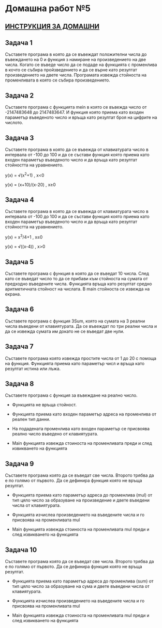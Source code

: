 # Домашна работ №5

## [ИНСТРУКЦИЯ ЗА ДОМАШНИ](README.md)

## Задача 1

Съставете програма в която да се въвеждат положителни числа до въвеждането на 0 и функция з намиране на произведението на две числа. Когато се въведе число да се подаде на функцията с променлива в кочто се събира пройзведението и да се върне като резултат произведението на двете числа. Програмата извежда стойноста на променливата в която се събира произведението.

## Задача 2

Съставете програма с функцията mein в която се въвежда число от -2147483648 до 2147483647. И функция която приема като входен параметър въведеното число и връща като резултат броя на цифрите на числото.

## Задача 3

Съставете програма в която да се въвежда от клавиатурата число в интервала от -100 до 100 и да се състави функция която приема като входен параметър въведеното число и да връща като резултат стойността на уравнението.


y(x) = √(x<sup>2</sup>+1) , x<0

y(x) = (x+10)/(x-20) , x≥0


## Задача 4

Съставете програма в която да се въвежда от клавиатурата число в интервала от -100 до 100 и да се състави функция която приема като входен параметър въведеното число и да връща като резултат стойността на уравнението.

y(x) = x<sup>3</sup>/4+1 , x≤0

y(x) = √((x-4)) , x>0

## Задача 5

Съставете програма с функция в която да се въведат 10 числа. След като се въведат число то да се прибави към стойноста на сумата от предходно въведените числа. Функцията връща като резултат средно аритметичната стойност на числата. В main стойноста се извежда на екрана.

## Задача 6

Съставете програма с функция 3Sum, която на сумата на 3 реални числа въведени от клавиятурата. Да се въвеждат по три реални числа и да се извежда сумата им докато не се въведат две нули.

## Задача 7

Съставете програма която извежда простите числа от 1 до 20 с помоща на функция. Функцията приема като параметър числ и връща като резултат истина или лъжа.

## Задача 8

Съставете програма с функция за въвеждане на реално число. 

- Функцията не връща стойност. 

- Функцията приема като входен параметър адреса на променлива от реален тип данни.

- На подадената променлива като входен параметър се присвоява реално число въведено от клавиятурата.

- Main функцията извежда стоиноста на променливата преди и след извикването на функцията 

## Задача 9

Съставете програма която да се въведат све числа. Второто трябва да е по голямо от първото. Да се дефинира функция която не връща резултат. 

- Функцията приема като параметър адреса до променлива (mul) от тип цяло число за образуване на произведение и двете въведени числа от клавиятурата. 

- Функцията изчислеа произведението на въведените числа и го присвоява на променливата mul

- Main функцията извежда стоиноста на променливата mul преди и след извикването на функцията 

## Задача 10

Съставете програма която да се въведат све числа. Второто трябва да е по голямо от първото. Да се дефинира функция която не връща резултат. 

- Функцията приема като параметър адреса до променлива (sum) от тип цяло число за образуване на сума и двете въведени числа от клавиятурата. 

- Функцията изчислеа произведението на въведените числа и го присвоява на променливата mul

- Main функцията извежда стоиноста на променливата mul преди и след извикването на функцията 


